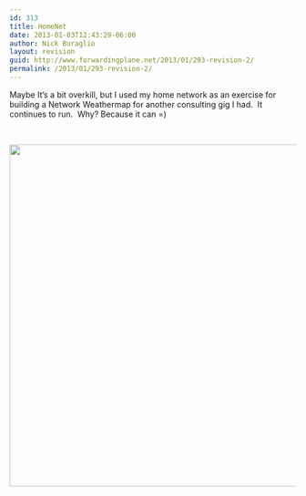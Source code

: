 ```yaml
---
id: 313
title: HomeNet
date: 2013-01-03T12:43:29-06:00
author: Nick Buraglio
layout: revision
guid: http://www.forwardingplane.net/2013/01/293-revision-2/
permalink: /2013/01/293-revision-2/
---
```

Maybe It&#8217;s a bit overkill, but I used my home network as an exercise for building a Network Weathermap for another consulting gig I had.  It continues to run.  Why? Because it can =)

&nbsp;

<img class="aligncenter" src="http://home.buraglio.com:3181/plugins/weathermap/weathermap-cacti-plugin.php?action=viewimage&id=1d0c35513c3db48d53f4" alt="" width="800" height="600" />